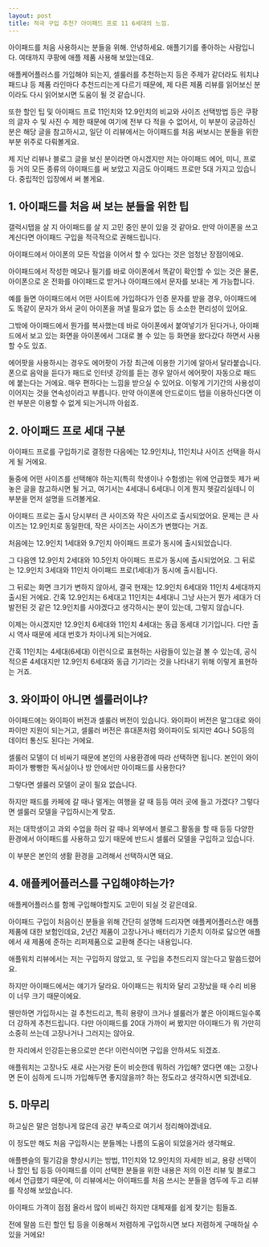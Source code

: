 ```yaml
---
layout: post
title: 적극 구입 추천? 아이패드 프로 11 6세대의 느낌.
---
```


아이패드를 처음 사용하시는 분들을 위해.
안녕하세요. 애플기기를 좋아하는 사람입니다. 여태까지 쿠팡에 애플 제품 사용해 보았는데요. 

애플케어플러스를 가입해야 되는지, 셀룰러를 추천하는지 등은 주제가 같더라도 워치냐 패드냐 등 제품 라인마다 추천드리는게 다르기 때문에, 제 다른 제품 리뷰를 읽어보신 분이라도 다시 읽어보시면 도움이 될 것 같습니다. 

또한 할인 팁 및 아이패드 프로 11인치와 12.9인치의 비교와 사이즈 선택방법 등은 쿠팡의 글자 수 및 사진 수 제한 때문에 여기에 전부 다 적을 수 없어서, 이 부분이 궁금하신 분은 해당 글을 참고하시고, 일단 이 리뷰에서는 아이패드를 처음 써보시는 분들을 위한 부분 위주로 다뤄볼게요. 

제 지난 리뷰나 블로그 글을 보신 분이라면 아시겠지만 저는 아이패드 에어, 미니, 프로 등 거의 모든 종류의 아이패드를 써 보았고 지금도 아이패드 프로만 5대 가지고 있습니다. 중립적인 입장에서 써 볼게요.


<h2>1. 아이패드를 처음 써 보는 분들을 위한 팁</h2>
갤럭시탭을 살 지 아이패드를 살 지 고민 중인 분이 있을 것 같아요. 만약 아이폰을 쓰고 계신다면 아이패드 구입을 적극적으로 권해드립니다. 

아이패드에서 아이폰의 모든 작업을 이어서 할 수 있다는 것은 엄청난 장점이에요. 

아이패드에서 작성한 메모나 필기를 바로 아이폰에서 똑같이 확인할 수 있는 것은 물론, 아이폰으로 온 전화를 아이패드로 받거나 아이패드에서 문자를 보내는 게 가능합니다. 

예를 들면 아이패드에서 어떤 사이트에 가입하다가 인증 문자를 받을 경우, 아이패드에도 똑같이 문자가 와서 굳이 아이폰을 꺼낼 필요가 없는 등 소소한 편리성이 있어요. 

그밖에 아이패드에서 뭔가를 복사했는데 바로 아이폰에서 붙여넣기가 된다거나, 아이패드에서 보고 있는 화면을 아이폰에서 그대로 볼 수 있는 등 화면을 왔다갔다 하면서 사용할 수도 있죠. 

에어팟을 사용하시는 경우도 에어팟이 가장 최근에 이용한 기기에 알아서 달라붙습니다. 
폰으로 음악을 듣다가 패드로 인터넷 강의를 듣는 경우 알아서 에어팟이 자동으로 패드에 붙는다는 거에요. 
매우 편하다는 느낌을 받으실 수 있어요. 이렇게 기기간의 사용성이 이어지는 것을 연속성이라고 부릅니다. 만약 아이폰에 안드로이드 탭을 이용하신다면 이런 부분은 이용할 수 없게 되는거니까 아쉽죠.



<h2>2. 아이패드 프로 세대 구분</h2>
아이패드 프로를 구입하기로 결정한 다음에는 12.9인치냐, 11인치냐 사이즈 선택을 하시게 될 거에요. 

둘중에 어떤 사이즈를 선택해야 하는지(특히 학생이나 수험생)는 위에 언급했듯 제가 써놓은 글을 참고하시면 될 거고, 여기서는 4세대니 6세대니 이게 뭔지 헷갈리실테니 이 부분을 먼저 설명을 드려볼게요.

아이패드 프로는 출시 당시부터 큰 사이즈와 작은 사이즈로 출시되었어요. 문제는 큰 사이즈는 12.9인치로 동일한데, 작은 사이즈는 사이즈가 변했다는 거죠. 

처음에는 12.9인치 1세대와 9.7인치 아이패드 프로가 동시에 출시되었습니다. 

그 다음엔 12.9인치 2세대와 10.5인치 아이패드 프로가 동시에 출시되었어요. 그 뒤로는 12.9인치 3세대와 11인치 아이패드 프로(1세대)가 동시에 출시됩니다. 

그 뒤로는 화면 크기가 변하지 않아서, 결국 현재는 12.9인치 6세대와 11인치 4세대까지 출시된 거에요. 간혹 12.9인치는 6세대고 11인치는 4세대니 그냥 사는거 뭔가 세대가 더 발전된 것 같은 12.9인치를 사야겠다고 생각하시는 분이 있는데, 그렇지 않습니다. 

이제는 아시겠지만 12.9인치 6세대와 11인치 4세대는 동급 동세대 기기입니다. 다만 출시 역사 때문에 세대 번호가 차이나게 되는거에요.

간혹 11인치는 4세대(6세대) 이런식으로 표현하는 사람들이 있는걸 볼 수 있는데, 공식적으론 4세대지만 12.9인치 6세대와 동급 기기라는 것을 나타내기 위해 이렇게 표현하는 거죠.



<h2>3. 와이파이 아니면 셀룰러이냐?</h2>
아이패드에는 와이파이 버전과 셀룰러 버전이 있습니다. 와이파이 버전은 말그대로 와이파이만 지원이 되는거고, 셀룰러 버전은 휴대폰처럼 와이파이도 되지만 4G나 5G등의 데이터 통신도 된다는 거에요. 

셀룰러 모델이 더 비싸기 때문에 본인의 사용환경에 따라 선택하면 됩니다. 본인이 와이파이가 빵빵한 독서실이나 방 안에서만 아이패드를 사용한다? 

그렇다면 셀룰러 모델이 굳이 필요 없습니다. 

하지만 패드를 카페에 갈 때나 멀게는 여행을 갈 때 등등 여러 곳에 들고 가겠다? 그렇다면 셀룰러 모델을 구입하시는게 맞죠.

 저는 대학생이고 과외 수업을 하러 갈 때나 외부에서 블로그 활동을 할 때 등등 다양한 환경에서 아이패드를 사용하고 있기 때문에 반드시 셀룰러 모델을 구입하고 있습니다. 

 이 부분은 본인의 생활 환경을 고려해서 선택하시면 돼요.



<h2>4. 애플케어플러스를 구입해야하는가?</h2>
애플케어플러스를 함께 구입해야할지도 고민이 되실 것 같은데요. 

아이패드 구입이 처음이신 분들을 위해 간단히 설명해 드리자면 애플케어플러스란 애플 제품에 대한 보험인데요, 2년간 제품이 고장나거나 배터리가 기준치 이하로 닳으면 애플에서 새 제품에 준하는 리퍼제품으로 교환해 준다는 내용입니다. 

애플워치 리뷰에서는 저는 구입하지 않았고, 또 구입을 추천드리지 않는다고 말씀드렸어요. 

하지만 아이패드에서는 얘기가 달라요. 아이패드는 워치와 달리 고장났을 때 수리 비용이 너무 크기 때문이에요. 

웬만하면 가입하시는 걸 추천드리고, 특히 용량이 크거나 셀룰러가 붙은 아이패드일수록 더 강하게 추천드립니다. 다만 아이패드를 20대 가까이 써 봤지만 아이패드가 뭐 가만히 소중히 쓰는데 고장나거나 그러지는 않아요. 

한 자리에서 인강듣는용으로만 쓴다! 이런식이면 구입을 안하셔도 되겠죠. 

애플워치는 고장나도 새로 사는거랑 돈이 비슷한데 뭐하러 가입해? 였다면 얘는 고장나면 돈이 심하게 드니까 가입해두면 좋지않을까? 하는 정도라고 생각하시면 되겠네요.



<h2>5. 마무리</h2>
하고싶은 말은 엄청나게 많은데 공간 부족으로 여기서 정리해야겠네요. 

이 정도만 해도 처음 구입하시는 분들께는 나름의 도움이 되었을거라 생각해요. 

애플펜슬의 필기감을 향상시키는 방법, 11인치와 12.9인치의 자세한 비교, 용량 선택이나 할인 팁 등등 아이패드를 이미 선택한 분들을 위한 내용은 저의 이전 리뷰 및 블로그에서 언급했기 때문에, 이 리뷰에서는 아이패드를 처음 쓰시는 분들을 염두에 두고 리뷰를 작성해 보았습니다. 

아이패드 가격이 점점 올라서 많이 비싸긴 하지만 대체재를 쉽게 찾기는 힘들죠. 

전에 말씀 드린 할인 팁 등을 이용해서 저렴하게 구입하시면 보다 저렴하게 구매하실 수 있을 거에요!